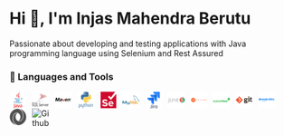 # Hi 👋, I'm Injas Mahendra Berutu

Passionate about developing and testing applications with Java programming language using Selenium and Rest Assured


### 🧰 Languages and Tools
<img align="left" alt="Java" width="30px" style="padding-right:10px;" src="https://github.com/devicons/devicon/blob/v2.16.0/icons/java/java-original-wordmark.svg"/>
<img align="left" alt="Microsoft SQL Server" width="30px" style="padding-right:10px;" src="https://github.com/devicons/devicon/blob/v2.16.0/icons/microsoftsqlserver/microsoftsqlserver-original-wordmark.svg"/>
<img align="left" alt="Maven" width="30px" style="padding-right:10px;" src="https://github.com/devicons/devicon/blob/v2.16.0/icons/maven/maven-original-wordmark.svg"/>
<img align="left" alt="Python" width="30px" style="padding-right:10px;" src="https://github.com/devicons/devicon/blob/v2.16.0/icons/python/python-original-wordmark.svg"/>
<img align="left" alt="Selenium" width="30px" style="padding-right:10px;" src="https://github.com/devicons/devicon/blob/v2.16.0/icons/selenium/selenium-original.svg"/>
<img align="left" alt="MySQL" width="30px" style="padding-right:10px;" src="https://github.com/devicons/devicon/blob/v2.16.0/icons/mysql/mysql-original-wordmark.svg"/>
<img align="left" alt="JIRA" width="30px" style="padding-right:10px;" src="https://github.com/devicons/devicon/blob/v2.16.0/icons/jira/jira-original-wordmark.svg"/>
<img align="left" alt="JUnit" width="30px" style="padding-right:10px;" src="https://github.com/devicons/devicon/blob/v2.16.0/icons/junit/junit-original-wordmark.svg"/>
<img align="left" alt="Postman" width="30px" style="padding-right:10px;" src="https://github.com/devicons/devicon/blob/v2.16.0/icons/postman/postman-original-wordmark.svg"/>
<img align="left" alt="Cucumber" width="30px" style="padding-right:10px;" src="https://github.com/devicons/devicon/blob/v2.16.0/icons/cucumber/cucumber-plain-wordmark.svg"/>
<img align="left" alt="Github" width="30px" style="padding-right:10px;" src="https://github.com/devicons/devicon/blob/v2.16.0/icons/git/git-original-wordmark.svg"/>
<img align="left" alt="Github" width="30px" style="padding-right:10px;" src="https://github.com/devicons/devicon/blob/v2.16.0/icons/intellij/intellij-plain-wordmark.svg"/>
<img align="left" alt="Github" width="30px" style="padding-right:10px;" src="https://github.com/devicons/devicon/blob/v2.16.0/icons/json/json-plain.svg"/>
<img align="left" alt="Github" width="30px" style="padding-right:10px;" src="https://commons.wikimedia.org/wiki/File:Katalon-logo-vector.svg"/>
